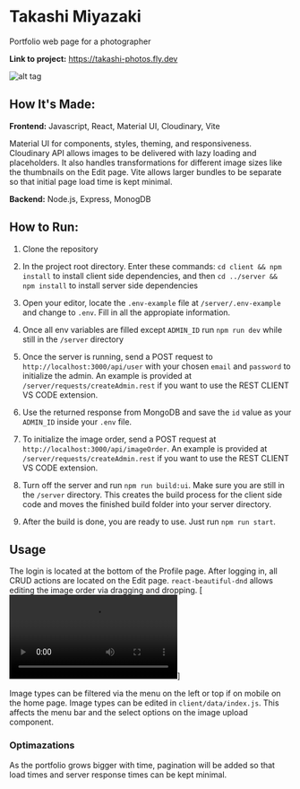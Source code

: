 # Takashi Miyazaki

Portfolio web page for a photographer

**Link to project:** https://takashi-photos.fly.dev

![alt tag](https://user-images.githubusercontent.com/17731837/264175251-732a9a1f-e474-4b0b-bd15-0ff0bfa80014.jpeg)

## How It's Made:

**Frontend:** Javascript, React, Material UI, Cloudinary, Vite

Material UI for components, styles, theming, and responsiveness. Cloudinary API allows images to be delivered with lazy loading and placeholders. It also handles transformations for different image sizes like the thumbnails on the Edit page. Vite allows larger bundles to be separate so that initial page load time is kept minimal.

**Backend:** Node.js, Express, MonogDB

## How to Run:

1. Clone the repository

2. In the project root directory. Enter these commands:
   `cd client && npm install` to install client side dependencies, and then
   `cd ../server && npm install` to install server side dependencies

3. Open your editor, locate the `.env-example` file at `/server/.env-example` and change to `.env`. Fill in all the appropiate information.

4. Once all env variables are filled except `ADMIN_ID` run `npm run dev` while still in the `/server` directory

5. Once the server is running, send a POST request to `http://localhost:3000/api/user` with your chosen `email` and `password` to initialize the admin. An example is provided at `/server/requests/createAdmin.rest` if you want to use the REST CLIENT VS CODE extension.

<!-- image -->

6. Use the returned response from MongoDB and save the `id` value as your `ADMIN_ID` inside your `.env` file.

<!-- image -->

7. To initialize the image order, send a POST request at `http://localhost:3000/api/imageOrder`. An example is provided at `/server/requests/createAdmin.rest` if you want to use the REST CLIENT VS CODE extension.

8. Turn off the server and run `npm run build:ui`. Make sure you are still in the `/server` directory. This creates the build process for the client side code and moves the finished build folder into your server directory.

9. After the build is done, you are ready to use. Just run `npm run start`.

## Usage

The login is located at the bottom of the Profile page.
After logging in, all CRUD actions are located on the Edit page. `react-beautiful-dnd` allows editing the image order via dragging and dropping.
[![Demonstration](https://user-images.githubusercontent.com/17731837/264174575-c52b57a2-d846-4686-b29c-cefcbf10dec9.mp4)]

Image types can be filtered via the menu on the left or top if on mobile on the home page. Image types can be edited in `client/data/index.js`. This affects the menu bar and the select options on the image upload component.

### Optimazations

As the portfolio grows bigger with time, pagination will be added so that load times and server response times can be kept minimal.
